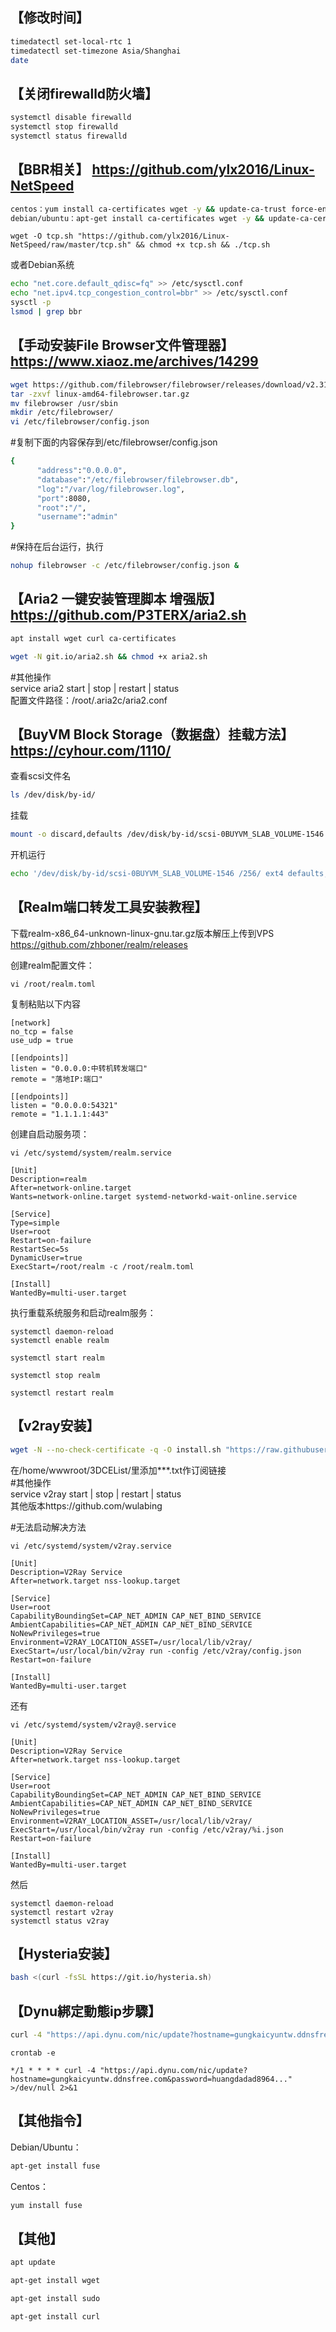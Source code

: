 ##   【修改时间】  
```bash
timedatectl set-local-rtc 1
timedatectl set-timezone Asia/Shanghai
date
```

  
##   【关闭firewalld防火墙】  
```bash
systemctl disable firewalld
systemctl stop firewalld
systemctl status firewalld
```

  
##   【BBR相关】 https://github.com/ylx2016/Linux-NetSpeed   
```bash
centos：yum install ca-certificates wget -y && update-ca-trust force-enable
debian/ubuntu：apt-get install ca-certificates wget -y && update-ca-certificates
```
```
wget -O tcp.sh "https://github.com/ylx2016/Linux-NetSpeed/raw/master/tcp.sh" && chmod +x tcp.sh && ./tcp.sh
```
或者Debian系统  
```bash
echo "net.core.default_qdisc=fq" >> /etc/sysctl.conf
echo "net.ipv4.tcp_congestion_control=bbr" >> /etc/sysctl.conf
sysctl -p
lsmod | grep bbr
```  
   
##   【手动安装File Browser文件管理器】 https://www.xiaoz.me/archives/14299  
```bash
wget https://github.com/filebrowser/filebrowser/releases/download/v2.31.1/linux-amd64-filebrowser.tar.gz
tar -zxvf linux-amd64-filebrowser.tar.gz
mv filebrowser /usr/sbin
mkdir /etc/filebrowser/
vi /etc/filebrowser/config.json
```
#复制下面的内容保存到/etc/filebrowser/config.json  
```bash
{
      "address":"0.0.0.0",
      "database":"/etc/filebrowser/filebrowser.db",
      "log":"/var/log/filebrowser.log",
      "port":8080,
      "root":"/",
      "username":"admin"
}
```
#保持在后台运行，执行  
```bash
nohup filebrowser -c /etc/filebrowser/config.json &
```

  
##   【Aria2 一键安装管理脚本 增强版】  https://github.com/P3TERX/aria2.sh       
```bash
apt install wget curl ca-certificates
```

```bash
wget -N git.io/aria2.sh && chmod +x aria2.sh
```

#其他操作  
service aria2 start | stop | restart | status  
配置文件路径：/root/.aria2c/aria2.conf  
  
  
##   【BuyVM Block Storage（数据盘）挂载方法】  https://cyhour.com/1110/  
查看scsi文件名
```bash
ls /dev/disk/by-id/
```

挂载
```bash
mount -o discard,defaults /dev/disk/by-id/scsi-0BUYVM_SLAB_VOLUME-1546 /256/
```

开机运行
```bash
echo '/dev/disk/by-id/scsi-0BUYVM_SLAB_VOLUME-1546 /256/ ext4 defaults,nofail,discard 0 0' | sudo tee -a /etc/fstab
```


## 【Realm端口转发工具安装教程】  
下载realm-x86_64-unknown-linux-gnu.tar.gz版本解压上传到VPS
https://github.com/zhboner/realm/releases

创建realm配置文件：
```
vi /root/realm.toml
```
复制粘贴以下内容
```
[network]
no_tcp = false
use_udp = true

[[endpoints]]
listen = "0.0.0.0:中转机转发端口"
remote = "落地IP:端口"

[[endpoints]]
listen = "0.0.0.0:54321"
remote = "1.1.1.1:443"
```
创建自启动服务项：
```
vi /etc/systemd/system/realm.service
```
```
[Unit]
Description=realm
After=network-online.target
Wants=network-online.target systemd-networkd-wait-online.service

[Service]
Type=simple
User=root
Restart=on-failure
RestartSec=5s
DynamicUser=true
ExecStart=/root/realm -c /root/realm.toml

[Install]
WantedBy=multi-user.target
```
执行重载系统服务和启动realm服务：
```
systemctl daemon-reload
systemctl enable realm
```
```
systemctl start realm
```
```
systemctl stop realm
```
```
systemctl restart realm
```

     
## 【v2ray安装】     
```bash
wget -N --no-check-certificate -q -O install.sh "https://raw.githubusercontent.com/jackwon9/v2ray/main/install.sh" && chmod +x install.sh && bash install.sh
```
在/home/wwwroot/3DCEList/里添加***.txt作订阅链接  
#其他操作  
service v2ray start | stop | restart | status  
其他版本https://github.com/wulabing

#无法启动解决方法
```
vi /etc/systemd/system/v2ray.service
```
```
[Unit]
Description=V2Ray Service
After=network.target nss-lookup.target

[Service]
User=root
CapabilityBoundingSet=CAP_NET_ADMIN CAP_NET_BIND_SERVICE
AmbientCapabilities=CAP_NET_ADMIN CAP_NET_BIND_SERVICE
NoNewPrivileges=true
Environment=V2RAY_LOCATION_ASSET=/usr/local/lib/v2ray/
ExecStart=/usr/local/bin/v2ray run -config /etc/v2ray/config.json
Restart=on-failure

[Install]
WantedBy=multi-user.target
```
还有
```
vi /etc/systemd/system/v2ray@.service
```
```
[Unit]
Description=V2Ray Service
After=network.target nss-lookup.target

[Service]
User=root
CapabilityBoundingSet=CAP_NET_ADMIN CAP_NET_BIND_SERVICE
AmbientCapabilities=CAP_NET_ADMIN CAP_NET_BIND_SERVICE
NoNewPrivileges=true
Environment=V2RAY_LOCATION_ASSET=/usr/local/lib/v2ray/
ExecStart=/usr/local/bin/v2ray run -config /etc/v2ray/%i.json
Restart=on-failure

[Install]
WantedBy=multi-user.target
```
然后
```
systemctl daemon-reload
systemctl restart v2ray
systemctl status v2ray
```


## 【Hysteria安装】 
```bash
bash <(curl -fsSL https://git.io/hysteria.sh)
```

##   【Dynu綁定動態ip步驟】 
```bash
curl -4 "https://api.dynu.com/nic/update?hostname=gungkaicyuntw.ddnsfree.com&password=huangdadad8964..."
```
```
crontab -e
```
```
*/1 * * * * curl -4 "https://api.dynu.com/nic/update?hostname=gungkaicyuntw.ddnsfree.com&password=huangdadad8964..." >/dev/null 2>&1
```

## 【其他指令】  
Debian/Ubuntu：  
```bash
apt-get install fuse
```

Centos：  
```bash
yum install fuse
```
## 【其他】
```bash
apt update
```

```bash
apt-get install wget
```
```bash
apt-get install sudo
```
```bash
apt-get install curl
```

